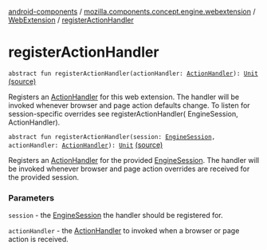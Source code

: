 [android-components](../../index.md) / [mozilla.components.concept.engine.webextension](../index.md) / [WebExtension](index.md) / [registerActionHandler](./register-action-handler.md)

# registerActionHandler

`abstract fun registerActionHandler(actionHandler: `[`ActionHandler`](../-action-handler/index.md)`): `[`Unit`](https://kotlinlang.org/api/latest/jvm/stdlib/kotlin/-unit/index.html) [(source)](https://github.com/mozilla-mobile/android-components/blob/master/components/concept/engine/src/main/java/mozilla/components/concept/engine/webextension/WebExtension.kt#L96)

Registers an [ActionHandler](../-action-handler/index.md) for this web extension. The handler will
be invoked whenever browser and page action defaults change. To listen
for session-specific overrides see registerActionHandler(
EngineSession, ActionHandler).

`abstract fun registerActionHandler(session: `[`EngineSession`](../../mozilla.components.concept.engine/-engine-session/index.md)`, actionHandler: `[`ActionHandler`](../-action-handler/index.md)`): `[`Unit`](https://kotlinlang.org/api/latest/jvm/stdlib/kotlin/-unit/index.html) [(source)](https://github.com/mozilla-mobile/android-components/blob/master/components/concept/engine/src/main/java/mozilla/components/concept/engine/webextension/WebExtension.kt#L107)

Registers an [ActionHandler](../-action-handler/index.md) for the provided [EngineSession](../../mozilla.components.concept.engine/-engine-session/index.md). The handler
will be invoked whenever browser and page action overrides are received
for the provided session.

### Parameters

`session` - the [EngineSession](../../mozilla.components.concept.engine/-engine-session/index.md) the handler should be registered for.

`actionHandler` - the [ActionHandler](../-action-handler/index.md) to invoked when a browser or
page action is received.